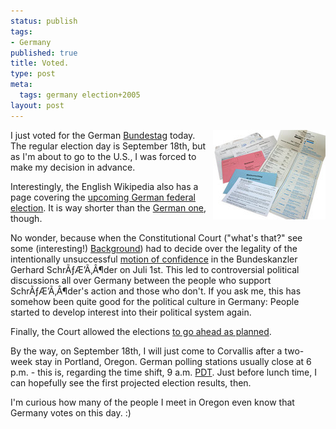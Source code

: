 ```yaml
--- 
status: publish
tags: 
- Germany
published: true
title: Voted.
type: post
meta: 
  tags: germany election+2005
layout: post
---
```

<img src='/media/wp/20050901germanelections.jpg' alt='German elections' align="right" />I just voted for the German <a href="http://en.wikipedia.org/wiki/Bundestag_%28Germany%29">Bundestag</a> today. The regular election day is September 18th, but as I'm about to go to the U.S., I was forced to make my decision in advance.

Interestingly, the English Wikipedia also has a page covering the <a href="http://en.wikipedia.org/wiki/German_federal_election%2C_2005">upcoming German federal election</a>. It is way shorter than the <a href="http://de.wikipedia.org/wiki/Wahl_zum_16._Deutschen_Bundestag">German one</a>, though.

No wonder, because when the Constitutional Court ("what's that?" see some (interesting!) <a href="http://www.dw-world.de/dw/article/0,1564,1652153,00.html">Background</a>) had to decide over the legality of the intentionally unsuccessful <a href="http://en.wikipedia.org/wiki/Motion_of_confidence">motion of confidence</a> in the Bundeskanzler Gerhard SchrÃƒÆ’Ã‚Â¶der on Juli 1st. This led to controversial political discussions all over Germany between the people who support SchrÃƒÆ’Ã‚Â¶der's action and those who don't. If you ask me, this has somehow been quite good for the political culture in Germany: People started to develop interest into their political system again.

Finally, the Court allowed the elections <a href="http://www.expatica.com/source/site_article.asp?subchannel_id=52&story_id=23098">to go ahead as planned</a>.

By the way, on September 18th, I will just come to Corvallis after a two-week stay in Portland, Oregon. German polling stations usually close at 6 p.m. - this is, regarding the time shift, 9 a.m. <a href="http://en.wikipedia.org/wiki/Pacific_Standard_Time_Zone">PDT</a>. Just before lunch time, I can hopefully see the first projected election results, then.

I'm curious how many of the people I meet in Oregon even know that Germany votes on this day. :)
